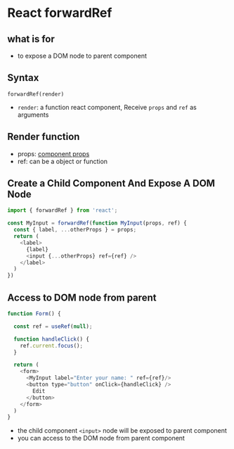 # React forwardRef

## what is for

- to expose a DOM node to parent component

## Syntax

`forwardRef(render)`

- `render`: a function react component, Receive `props` and `ref` as arguments

## Render function

- props: [component props](react-component.md#props)
- ref: can be a object or function

## Create a Child Component And Expose A DOM Node

```js
import { forwardRef } from 'react';

const MyInput = forwardRef(function MyInput(props, ref) {
  const { label, ...otherProps } = props;
  return (
    <label>
      {label}
      <input {...otherProps} ref={ref} />
    </label>
  )
})
```

## Access to DOM node from parent

```js
function Form() {

  const ref = useRef(null);

  function handleClick() {
    ref.current.focus();
  }

  return (
    <form>
      <MyInput label="Enter your name: " ref={ref}/>
      <button type="button" onClick={handleClick} />
        Edit
      </button>
    </form>
  )
}
```

- the child component `<input>` node will be exposed to parent component
- you can access to the DOM node from parent component
